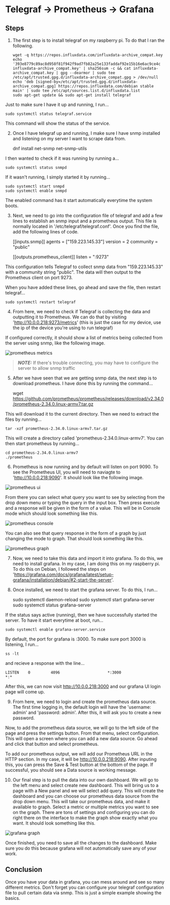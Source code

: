 # Telegraf &rarr; Prometheus &rarr; Grafana

## Steps

1. The first step is to install telegraf on my raspberry pi. To do that I ran the following.

       wget -q https://repos.influxdata.com/influxdata-archive_compat.key
       echo '393e8779c89ac8d958f81f942f9ad7fb82a25e133faddaf92e15b16e6ac9ce4c influxdata-archive_compat.key' | sha256sum -c && cat influxdata-archive_compat.key | gpg --dearmor | sudo tee /etc/apt/trusted.gpg.d/influxdata-archive_compat.gpg > /dev/null
       echo 'deb [signed-by=/etc/apt/trusted.gpg.d/influxdata-archive_compat.gpg] https://repos.influxdata.com/debian stable main' | sudo tee /etc/apt/sources.list.d/influxdata.list
       sudo apt-get update && sudo apt-get install telegraf

Just to make sure I have it up and running, I run...

    sudo systemctl status telegraf.service

This command will show the status of the service.

2. Once I have telegraf up and running, I make sure I have snmp installed and listening on my server I want to scrape data from.

    dnf install net-snmp net-snmp-utils

I then wanted to check if it was running by running a...

    sudo systemctl status snmpd

If it wasn't running, I simply started it by running...

    sudo systemctl start snmpd
    sudo systemctl enable snmpd

The enabled command has it start automatically everytime the system boots.

3. Next, we need to go into the configuration file of telegraf and add a few lines to establish an snmp input and a prometheus output. This file is normally located in '/etc/telegraf/telegraf.conf'. Once you find the file, add the following lines of code.

    [[inputs.snmp]]
    agents = ["159.223.145.33"]
    version = 2
    community = "public"

    [[outputs.prometheus_client]]
    listen = ":9273"

This configuration tells Telegraf to collect snmp data from "159.223.145.33" with a community string "public". The data will then output to the Prometheus client on port 9273.

When you have added these lines, go ahead and save the file, then restart telegraf...

    sudo systemctl restart telegraf

4. From here, we need to check if Telegraf is collecting the data and outputting it to Prometheus. We can do that by visiting 'http://10.0.0.218:9273/metrics' (this is just the case for my device, use the ip of the device you're using to run telegraf)

If configured correctly, it should show a list of metrics being collected from the server using snmp, like the following image.

![prometheus metrics](./img/prometheus_metrics.png "Prometheus Output")

> **_NOTE:_** If there's trouble connecting, you may have to configure the server to allow snmp traffic

5. After we have seen that we are getting snmp data, the next step is to download prometheus. I have done this by running the command...

    wget https://github.com/prometheus/prometheus/releases/download/v2.34.0/prometheus-2.34.0.linux-armv7.tar.gz

This will download it to the current directory. Then we need to extract the files by running...

    tar -xzf prometheus-2.34.0.linux-armv7.tar.gz

This will create a directory called 'prometheus-2.34.0.linux-armv7'. You can then start prometheus by running...

    cd prometheus-2.34.0.linux-armv7
    ./prometheus

6. Prometheus is now running and by default will listen on port 9090. To see the Prometheus UI, you will need to naviagte to 'http://10.0.0.218:9090'. It should look like the following image.

![prometheus ui](./img/prometheus_ui.png "Prometheus UI")

From there you can select what query you want to see by selecting from the drop down menu or typing the query in the input box. Then press execute and a response will be given in the form of a value. This will be in Console mode which should look something like this.


![prometheus console](./img/prometheus_console.png "Prometheus Console")

You can also see that query response in the form of a graph by just changing the mode to graph. That should look something like this.

![prometheus graph](./img/prometheus_graph.png "Prometheus Graph")

7. Now, we need to take this data and import it into grafana. To do this, we need to install grafana. In my case, I am doing this on my raspberry pi. To do this on Debian, I followed the steps on 'https://grafana.com/docs/grafana/latest/setup-grafana/installation/debian/#2-start-the-server'. 

8. Once installed, we need to start the grafana server. To do this, I run...

    sudo systemctl daemon-reload
    sudo systemctl start grafana-server
    sudo systemctl status grafana-server

If the status says active (running), then we have successfully started the server. To have it start everytime at boot, run...

    sudo systemctl enable grafana-server.service

By default, the port for grafana is :3000. To make sure port 3000 is listening, I run...

    ss -lt

and recieve a response with the line...

    LISTEN    0         4096                     *:3000                   *:*

After this, we can now visit http://10.0.0.218:3000 and our grafana UI login page will come up.

9. From here, we need to login and create the prometheus data source. The first time logging in, the default login will have the 'username: admin' and 'password: admin'. After this, it will ask you to create a new password. 

Now, to add the prometheus data source, we will go to the left side of the page and press the settings button. From that menu, select configuration. This will open a screen where you can add a new data source. Go ahead and click that button and select prometheus.

To add our prometheus output, we will add our Prometheus URL in the HTTP section. In my case, it will be http://10.0.0.218:9090. After inputing this, you can press the Save & Test button at the bottom of the page. If successful, you should see a Data source is working message.

10. Our final step is to pull the data into our own dashboard. We will go to the left menu and select create new dashboard. This will bring us to a page with a New panel and we will select add query. This will create the dashboard and you can choose our prometheus data source from the drop down menu. This will take our prometheus data, and make it available to graph. Select a metric or multiple metrics you want to see on the graph. There are tons of settings and configuring you can do right there on the interface to make the graph show exactly what you want. It should look something like this.

![grafana graph](./img/grafana.png "Grafana Graph")

Once finished, you need to save all the changes to the dashboard. Make sure you do this because grafana will not automatically save any of your work.

## Conclusion

Once you have your data in grafana, you can mess around and see so many different metrics. Don't forget you can configure your telegraf configuration file to pull certain data via snmp. This is just a simple example showing the basics.





